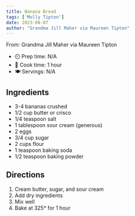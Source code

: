 ```yaml
---
title: Banana Bread
tags: ['Molly Tipton']
date: 2023-08-07
author: "Grandma Jill Maher via Maureen Tipton"
---
```

From: Grandma Jill Maher via Maureen Tipton

- ⏲️ Prep time: N/A
- 🍳 Cook time: 1 hour
- 🍽️ Servings: N/A

## Ingredients

- 3-4 bananas crushed
- 1/2 cup butter or crisco
- 1/4 teaspoon salt
- 1 tablespoon sour cream (generous)
- 2 eggs
- 3/4 cup sugar
- 2 cups flour
- 1 teaspoon baking soda
- 1/2 teaspoon baking powder

## Directions

1. Cream butter, sugar, and sour cream
2. Add dry ingredients
3. Mix well
4. Bake at 325* for 1 hour

